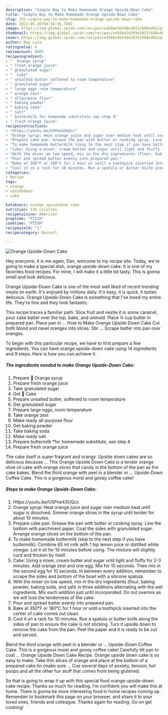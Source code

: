 ```yaml
---
description: "Simple Way to Make Homemade Orange Upside-Down Cake"
title: "Simple Way to Make Homemade Orange Upside-Down Cake"
slug: 351-simple-way-to-make-homemade-orange-upside-down-cake
date: 2021-05-26T04:34:55.768Z
image: https://img-global.cpcdn.com/recipes/e456be5b599e2033/680x482cq70/orange-upside-down-cake-recipe-main-photo.jpg
thumbnail: https://img-global.cpcdn.com/recipes/e456be5b599e2033/680x482cq70/orange-upside-down-cake-recipe-main-photo.jpg
cover: https://img-global.cpcdn.com/recipes/e456be5b599e2033/680x482cq70/orange-upside-down-cake-recipe-main-photo.jpg
author: May Luna
ratingvalue: 4
reviewcount: 8605
recipeingredient:
- "  Orange syrup"
- " fresh orange juice"
- " granulated sugar"
- "  Cake"
- " unsalted butter softened to room temperature"
- " granulated sugar"
- " large eggs room temperature"
- " orange zest"
- " allpurpose flour"
- " baking powder"
- " baking soda"
- " salt"
- " buttermilk for homemade substitute see step 4"
- " fresh orange juice"
recipeinstructions:
- "Https://youtu.be/U5Pne43UQcc"
- "Orange syrup: Heat orange juice and sugar over medium heat until sugar is dissolved. Simmer orange slices in the syrup until tender for about 10 minutes."
- "Prepare cake pan: Grease the pan with butter or cooking spray. Line the bottom with parchment paper. Coat the sides with granulated sugar. Arrange orange slices on the bottom of the pan."
- "To make homemade buttermilk (skip to the next step if you have buttermilk): Combine 85 ml milk with 1 tsp lemon juice or distilled white vinegar. Let it sit for 10 minutes before using. The mixture will slightly curd and thicken by itself."
- "Cake: Using a mixer, cream butter and sugar until light and fluffy for 2-3 minutes. Add orange zest and one egg. Mix for 10 seconds. Then mix in the second egg for 10 seconds. In between every addition, remember to scrape the sides and bottom of the bowl with a silicone spatula."
- "With the mixer on low speed, mix in the dry ingredients (flour, baking powder, baking soda, and salt) in three additions alternating with the wet ingredients. Mix each addition just until incorporated. Do not overmix as we will lose the tenderness of the cake."
- "Pour and spread batter evenly into prepared pan."
- "Bake at 350°F or 180°C for 1 hour or until a toothpick inserted into the center of cake comes out clean."
- "Cool it on a rack for 10 minutes. Run a spatula or butter knife along the sides of pan to ensure the cake is not sticking. Turn it upside down to remove the cake from the pan. Peel the paper and it is ready to be cut and served."
categories:
- Recipe
tags:
- orange
- upsidedown
- cake

katakunci: orange upsidedown cake 
nutrition: 136 calories
recipecuisine: American
preptime: "PT21M"
cooktime: "PT55M"
recipeyield: "1"
recipecategory: Dessert

---
```



![Orange Upside-Down Cake](https://img-global.cpcdn.com/recipes/e456be5b599e2033/680x482cq70/orange-upside-down-cake-recipe-main-photo.jpg)

Hey everyone, it is me again, Dan, welcome to my recipe site. Today, we're going to make a special dish, orange upside-down cake. It is one of my favorites food recipes. For mine, I will make it a little bit tasty. This is gonna smell and look delicious.

Orange Upside-Down Cake is one of the most well liked of recent trending meals on earth. It's enjoyed by millions daily. It's easy, it is quick, it tastes delicious. Orange Upside-Down Cake is something that I've loved my entire life. They're fine and they look fantastic.

This recipe traces a familiar path: Slice fruit and nestle it in some caramel, pour cake batter over the top, bake, and unmold. Place ¼ cup butter in prepared pan. Place pan in … How to Make Orange Upside Down Cake Cut both blood and navel oranges into slices. Stir … Scrape batter into pan over oranges.


To begin with this particular recipe, we have to first prepare a few ingredients. You can have orange upside-down cake using 14 ingredients and 9 steps. Here is how you can achieve it.

<!--inarticleads1-->

##### The ingredients needed to make Orange Upside-Down Cake:

1. Prepare  🍊 Orange syrup
1. Prepare  fresh orange juice
1. Take  granulated sugar
1. Get  🍊 Cake
1. Prepare  unsalted butter, softened to room temperature
1. Get  granulated sugar
1. Prepare  large eggs, room temperature
1. Take  orange zest
1. Make ready  all-purpose flour
1. Get  baking powder
1. Take  baking soda
1. Make ready  salt
1. Prepare  buttermilk *for homemade substitute, see step 4
1. Prepare  fresh orange juice


The cake itself is super fragrant and orangy. Upside down cakes are so delicious because … This Orange Upside Down Cake is a tender orange olive oil cake with orange slices that candy in the bottom of the pan as the cake bakes. Blend the third orange with peel in a blender or … Upside-Down Coffee Cake. This is a gorgeous moist and gooey coffee cake! 

<!--inarticleads2-->

##### Steps to make Orange Upside-Down Cake:

1. Https://youtu.be/U5Pne43UQcc
1. Orange syrup: Heat orange juice and sugar over medium heat until sugar is dissolved. Simmer orange slices in the syrup until tender for about 10 minutes.
1. Prepare cake pan: Grease the pan with butter or cooking spray. Line the bottom with parchment paper. Coat the sides with granulated sugar. Arrange orange slices on the bottom of the pan.
1. To make homemade buttermilk (skip to the next step if you have buttermilk): Combine 85 ml milk with 1 tsp lemon juice or distilled white vinegar. Let it sit for 10 minutes before using. The mixture will slightly curd and thicken by itself.
1. Cake: Using a mixer, cream butter and sugar until light and fluffy for 2-3 minutes. Add orange zest and one egg. Mix for 10 seconds. Then mix in the second egg for 10 seconds. In between every addition, remember to scrape the sides and bottom of the bowl with a silicone spatula.
1. With the mixer on low speed, mix in the dry ingredients (flour, baking powder, baking soda, and salt) in three additions alternating with the wet ingredients. Mix each addition just until incorporated. Do not overmix as we will lose the tenderness of the cake.
1. Pour and spread batter evenly into prepared pan.
1. Bake at 350°F or 180°C for 1 hour or until a toothpick inserted into the center of cake comes out clean.
1. Cool it on a rack for 10 minutes. Run a spatula or butter knife along the sides of pan to ensure the cake is not sticking. Turn it upside down to remove the cake from the pan. Peel the paper and it is ready to be cut and served.


Blend the third orange with peel in a blender or … Upside-Down Coffee Cake. This is a gorgeous moist and gooey coffee cake! Carefully tilt pan to coat … Orange Upside Down Cake Recipe. Orange upside down cake is so easy to make. Take thin slices of orange and place at the bottom of a prepared cake tin (make sure … Cue several days of anxiety, tension, hot poops and all the other fun stuff that comes from being glutened. 

So that is going to wrap it up with this special food orange upside-down cake recipe. Thanks so much for reading. I'm confident you will make this at home. There is gonna be more interesting food in home recipes coming up. Remember to bookmark this page on your browser, and share it to your loved ones, friends and colleague. Thanks again for reading. Go on get cooking!
